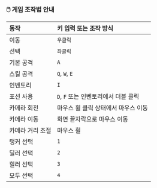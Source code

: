 ### 🖱️ 게임 조작법 안내

| 동작             | 키 입력 또는 조작 방식                         |
|:------------------|:---------------------------------------------|
| 이동             | `우클릭`                                      |
| 선택             | `좌클릭`                                      |
| 기본 공격        | `A`                                           |
| 스킬 공격        | `Q`, `W`, `E`                                 |
| 인벤토리         | `I`                                           |
| 포션 사용        | `D`, `F` 또는 인벤토리에서 더블 클릭          |
| 카메라 회전      | 마우스 휠 클릭 상태에서 마우스 이동           |
| 카메라 이동      | 화면 끝자락으로 마우스 이동                  |
| 카메라 거리 조절 | 마우스 휠                                     |
| 탱커 선택        | `1`                                           |
| 딜러 선택        | `2`                                           |
| 힐러 선택        | `3`                                           |
| 모두 선택        | `4`                                           |